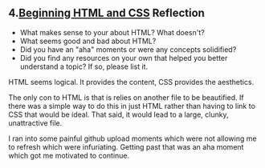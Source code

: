## 4.[Beginning HTML and CSS](4_beginning_HTML_CSS/readme.mc) Reflection

* What makes sense to your about HTML? What doesn't? 
* What seems good and bad about HTML?
* Did you have an "aha" moments or were any concepts solidified?
* Did you find any resources on your own that helped you better understand a topic? If so, please list it.


HTML seems logical. It provides the content, CSS provides the aesthetics. 

The only con to HTML is that is relies on another file to be beautified. If there was a simple way to do this in just HTML rather than having to link to CSS that would be ideal. That said, it would lead to a large, clunky, unattractive file. 

I ran into some painful github upload moments which were not allowing me to refresh which were infuriating. Getting past that was an aha moment which got me motivated to continue.

